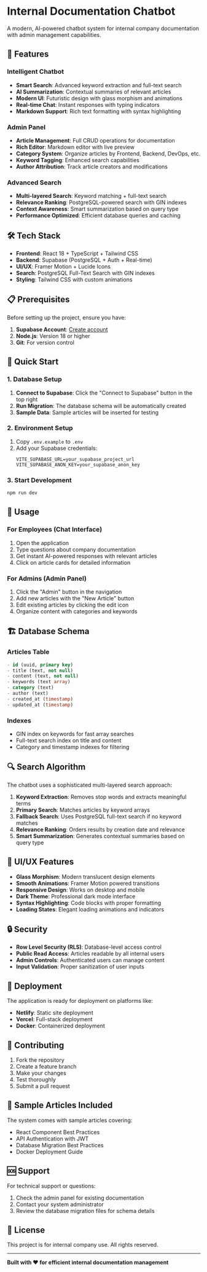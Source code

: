 # Internal Documentation Chatbot

A modern, AI-powered chatbot system for internal company documentation with admin management capabilities.

## 🚀 Features

### Intelligent Chatbot
- **Smart Search**: Advanced keyword extraction and full-text search
- **AI Summarization**: Contextual summaries of relevant articles
- **Modern UI**: Futuristic design with glass morphism and animations
- **Real-time Chat**: Instant responses with typing indicators
- **Markdown Support**: Rich text formatting with syntax highlighting

### Admin Panel
- **Article Management**: Full CRUD operations for documentation
- **Rich Editor**: Markdown editor with live preview
- **Category System**: Organize articles by Frontend, Backend, DevOps, etc.
- **Keyword Tagging**: Enhanced search capabilities
- **Author Attribution**: Track article creators and modifications

### Advanced Search
- **Multi-layered Search**: Keyword matching + full-text search
- **Relevance Ranking**: PostgreSQL-powered search with GIN indexes
- **Context Awareness**: Smart summarization based on query type
- **Performance Optimized**: Efficient database queries and caching

## 🛠 Tech Stack

- **Frontend**: React 18 + TypeScript + Tailwind CSS
- **Backend**: Supabase (PostgreSQL + Auth + Real-time)
- **UI/UX**: Framer Motion + Lucide Icons
- **Search**: PostgreSQL Full-Text Search with GIN indexes
- **Styling**: Tailwind CSS with custom animations

## 📋 Prerequisites

Before setting up the project, ensure you have:

1. **Supabase Account**: [Create account](https://supabase.com)
2. **Node.js**: Version 18 or higher
3. **Git**: For version control

## 🚀 Quick Start

### 1. Database Setup

1. **Connect to Supabase**: Click the "Connect to Supabase" button in the top right
2. **Run Migration**: The database schema will be automatically created
3. **Sample Data**: Sample articles will be inserted for testing

### 2. Environment Setup

1. Copy `.env.example` to `.env`
2. Add your Supabase credentials:
   ```env
   VITE_SUPABASE_URL=your_supabase_project_url
   VITE_SUPABASE_ANON_KEY=your_supabase_anon_key
   ```

### 3. Start Development

```bash
npm run dev
```

## 📖 Usage

### For Employees (Chat Interface)
1. Open the application
2. Type questions about company documentation
3. Get instant AI-powered responses with relevant articles
4. Click on article cards for detailed information

### For Admins (Admin Panel)
1. Click the "Admin" button in the navigation
2. Add new articles with the "New Article" button
3. Edit existing articles by clicking the edit icon
4. Organize content with categories and keywords

## 🏗 Database Schema

### Articles Table
```sql
- id (uuid, primary key)
- title (text, not null)
- content (text, not null)
- keywords (text array)
- category (text)
- author (text)
- created_at (timestamp)
- updated_at (timestamp)
```

### Indexes
- GIN index on keywords for fast array searches
- Full-text search index on title and content
- Category and timestamp indexes for filtering

## 🔍 Search Algorithm

The chatbot uses a sophisticated multi-layered search approach:

1. **Keyword Extraction**: Removes stop words and extracts meaningful terms
2. **Primary Search**: Matches articles by keyword arrays
3. **Fallback Search**: Uses PostgreSQL full-text search if no keyword matches
4. **Relevance Ranking**: Orders results by creation date and relevance
5. **Smart Summarization**: Generates contextual summaries based on query type

## 🎨 UI/UX Features

- **Glass Morphism**: Modern translucent design elements
- **Smooth Animations**: Framer Motion powered transitions
- **Responsive Design**: Works on desktop and mobile
- **Dark Theme**: Professional dark mode interface
- **Syntax Highlighting**: Code blocks with proper formatting
- **Loading States**: Elegant loading animations and indicators

## 🔒 Security

- **Row Level Security (RLS)**: Database-level access control
- **Public Read Access**: Articles readable by all internal users
- **Admin Controls**: Authenticated users can manage content
- **Input Validation**: Proper sanitization of user inputs

## 🚀 Deployment

The application is ready for deployment on platforms like:
- **Netlify**: Static site deployment
- **Vercel**: Full-stack deployment
- **Docker**: Containerized deployment

## 🤝 Contributing

1. Fork the repository
2. Create a feature branch
3. Make your changes
4. Test thoroughly
5. Submit a pull request

## 📝 Sample Articles Included

The system comes with sample articles covering:
- React Component Best Practices
- API Authentication with JWT
- Database Migration Best Practices
- Docker Deployment Guide

## 🆘 Support

For technical support or questions:
1. Check the admin panel for existing documentation
2. Contact your system administrator
3. Review the database migration files for schema details

## 📄 License

This project is for internal company use. All rights reserved.

---

**Built with ❤️ for efficient internal documentation management**
